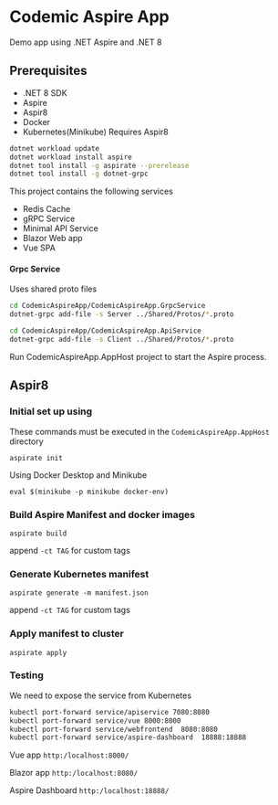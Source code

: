 # Codemic Aspire App

Demo app using .NET Aspire and .NET 8

## Prerequisites

- .NET 8 SDK
- Aspire 
- Aspir8
- Docker
- Kubernetes(Minikube)
Requires Aspir8

```bash
dotnet workload update
dotnet workload install aspire
dotnet tool install -g aspirate --prerelease
dotnet tool install -g dotnet-grpc
```

This project contains the following services

- Redis Cache
- gRPC Service
- Minimal API Service
- Blazor Web app
- Vue SPA


#### Grpc Service

Uses shared proto files
```bash
cd CodemicAspireApp/CodemicAspireApp.GrpcService
dotnet-grpc add-file -s Server ../Shared/Protos/*.proto

cd CodemicAspireApp/CodemicAspireApp.ApiService
dotnet-grpc add-file -s Client ../Shared/Protos/*.proto

```

 Run CodemicAspireApp.AppHost project to start the Aspire process.



[//]: # (## Generate manifest)

[//]: # ()
[//]: # ()
[//]: # ()
[//]: # (`dotnet run --project CodemicAspireApp.AppHost/CodemicAspireApp.AppHost.csproj   --publisher manifest --output-path manifest.json`)

[//]: # ()


## Aspir8

[//]: # (Local Docker Respository)

[//]: # ()
[//]: # (`docker run -d -p 5001:5000 --restart always --name registry registry:2`)

### Initial set up using

These commands must be executed in the `CodemicAspireApp.AppHost` directory

`aspirate init`

Using Docker Desktop and Minikube

`eval $(minikube -p minikube docker-env)`

### Build Aspire Manifest and docker images

`aspirate build`

append `-ct TAG` for custom tags

[//]: # (Note: There is an issue with Aspir8 parsing the maniest.json file. Ensure all PORTS are set to explicit string values and not placeholders)

### Generate Kubernetes manifest

`aspirate generate -m manifest.json` 

append `-ct TAG` for custom tags

### Apply manifest to cluster

`aspirate apply`

[//]: # (When using Minkube, ensure its started with `--insecure-registry` flag)

[//]: # ()
[//]: # (`minikube start --insecure-registry "10.0.0.0/24"`)

### Testing

We need to expose the service from Kubernetes

```bash
kubectl port-forward service/apiservice 7080:8080
kubectl port-forward service/vue 8000:8000
kubectl port-forward service/webfrontend  8080:8080
kubectl port-forward service/aspire-dashboard  18888:18888
```

Vue app
`http:/localhost:8000/`

Blazor app
`http:/localhost:8080/`

Aspire Dashboard
`http:/localhost:18888/`